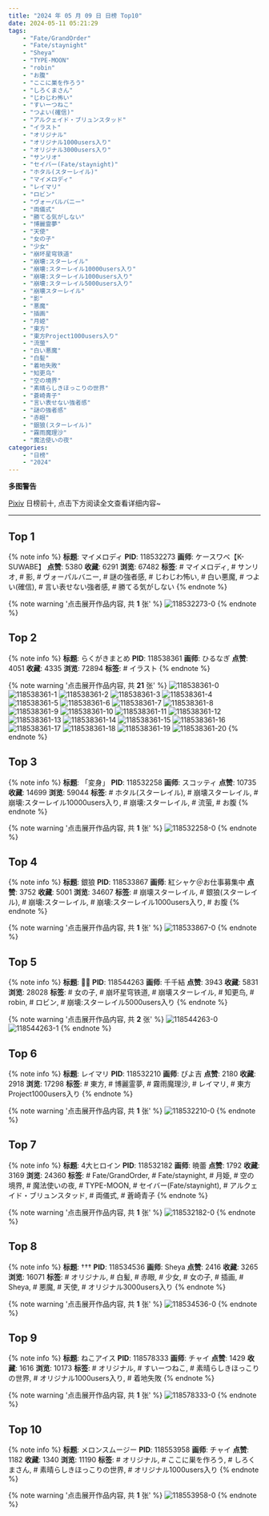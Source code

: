 ```yaml
---
title: "2024 年 05 月 09 日 日榜 Top10"
date: 2024-05-11 05:21:29
tags:
    - "Fate/GrandOrder"
    - "Fate/staynight"
    - "Sheya"
    - "TYPE-MOON"
    - "robin"
    - "お腹"
    - "ここに巣を作ろう"
    - "しろくまさん"
    - "じわじわ怖い"
    - "すいーつねこ"
    - "つよい(確信)"
    - "アルクェイド・ブリュンスタッド"
    - "イラスト"
    - "オリジナル"
    - "オリジナル1000users入り"
    - "オリジナル3000users入り"
    - "サンリオ"
    - "セイバー(Fate/staynight)"
    - "ホタル(スターレイル)"
    - "マイメロディ"
    - "レイマリ"
    - "ロビン"
    - "ヴォーパルバニー"
    - "両儀式"
    - "勝てる気がしない"
    - "博麗霊夢"
    - "天使"
    - "女の子"
    - "少女"
    - "崩坏星穹铁道"
    - "崩壊:スターレイル"
    - "崩壊:スターレイル10000users入り"
    - "崩壊:スターレイル1000users入り"
    - "崩壊:スターレイル5000users入り"
    - "崩壊スターレイル"
    - "影"
    - "悪魔"
    - "插画"
    - "月姫"
    - "東方"
    - "東方Project1000users入り"
    - "流萤"
    - "白い悪魔"
    - "白髪"
    - "着地失敗"
    - "知更鸟"
    - "空の境界"
    - "素晴らしきほっこりの世界"
    - "蒼崎青子"
    - "言い表せない強者感"
    - "謎の強者感"
    - "赤眼"
    - "銀狼(スターレイル)"
    - "霧雨魔理沙"
    - "魔法使いの夜"
categories:
    - "日榜"
    - "2024"
---
```


<i class="fa fa-triangle-exclamation"></i>**多图警告**<i class="fa fa-triangle-exclamation"></i>

[Pixiv](https://www.pixiv.net/) 日榜前十, 点击下方阅读全文查看详细内容~

<!-- more -->

---

## Top 1

{% note info %}
**标题**: マイメロディ
**PID**: 118532273 **画师**: ケースワベ【K-SUWABE】
**点赞**: 5380 **收藏**: 6291 **浏览**: 67482
**标签**: # マイメロディ, # サンリオ, # 影, # ヴォーパルバニー, # 謎の強者感, # じわじわ怖い, # 白い悪魔, # つよい(確信), # 言い表せない強者感, # 勝てる気がしない
{% endnote %}

{% note warning '点击展开作品内容, 共 **1** 张' %}
![118532273-0](https://i.pixiv.re/img-original/img/2024/05/08/00/00/23/118532273_p0.jpg)
{% endnote %}

## Top 2

{% note info %}
**标题**: らくがきまとめ
**PID**: 118538361 **画师**: ひるなぎ
**点赞**: 4051 **收藏**: 4335 **浏览**: 72894
**标签**: # イラスト
{% endnote %}

{% note warning '点击展开作品内容, 共 **21** 张' %}
![118538361-0](https://i.pixiv.re/img-original/img/2024/05/08/06/00/24/118538361_p0.jpg)
![118538361-1](https://i.pixiv.re/img-original/img/2024/05/08/06/00/24/118538361_p1.jpg)
![118538361-2](https://i.pixiv.re/img-original/img/2024/05/08/06/00/24/118538361_p2.jpg)
![118538361-3](https://i.pixiv.re/img-original/img/2024/05/08/06/00/24/118538361_p3.jpg)
![118538361-4](https://i.pixiv.re/img-original/img/2024/05/08/06/00/24/118538361_p4.jpg)
![118538361-5](https://i.pixiv.re/img-original/img/2024/05/08/06/00/24/118538361_p5.jpg)
![118538361-6](https://i.pixiv.re/img-original/img/2024/05/08/06/00/24/118538361_p6.jpg)
![118538361-7](https://i.pixiv.re/img-original/img/2024/05/08/06/00/24/118538361_p7.jpg)
![118538361-8](https://i.pixiv.re/img-original/img/2024/05/08/06/00/24/118538361_p8.jpg)
![118538361-9](https://i.pixiv.re/img-original/img/2024/05/08/06/00/24/118538361_p9.jpg)
![118538361-10](https://i.pixiv.re/img-original/img/2024/05/08/06/00/24/118538361_p10.jpg)
![118538361-11](https://i.pixiv.re/img-original/img/2024/05/08/06/00/24/118538361_p11.jpg)
![118538361-12](https://i.pixiv.re/img-original/img/2024/05/08/06/00/24/118538361_p12.jpg)
![118538361-13](https://i.pixiv.re/img-original/img/2024/05/08/06/00/24/118538361_p13.jpg)
![118538361-14](https://i.pixiv.re/img-original/img/2024/05/08/06/00/24/118538361_p14.jpg)
![118538361-15](https://i.pixiv.re/img-original/img/2024/05/08/06/00/24/118538361_p15.jpg)
![118538361-16](https://i.pixiv.re/img-original/img/2024/05/08/06/00/24/118538361_p16.jpg)
![118538361-17](https://i.pixiv.re/img-original/img/2024/05/08/06/00/24/118538361_p17.jpg)
![118538361-18](https://i.pixiv.re/img-original/img/2024/05/08/06/00/24/118538361_p18.jpg)
![118538361-19](https://i.pixiv.re/img-original/img/2024/05/08/06/00/24/118538361_p19.jpg)
![118538361-20](https://i.pixiv.re/img-original/img/2024/05/08/06/00/24/118538361_p20.jpg)
{% endnote %}

## Top 3

{% note info %}
**标题**: 「変身」
**PID**: 118532258 **画师**: スコッティ
**点赞**: 10735 **收藏**: 14699 **浏览**: 59044
**标签**: # ホタル(スターレイル), # 崩壊スターレイル, # 崩壊:スターレイル10000users入り, # 崩壊:スターレイル, # 流萤, # お腹
{% endnote %}

{% note warning '点击展开作品内容, 共 **1** 张' %}
![118532258-0](https://i.pixiv.re/img-original/img/2024/05/08/00/00/21/118532258_p0.jpg)
{% endnote %}

## Top 4

{% note info %}
**标题**: 銀狼
**PID**: 118533867 **画师**: 紅シャケ＠お仕事募集中
**点赞**: 3752 **收藏**: 5001 **浏览**: 34607
**标签**: # 崩壊スターレイル, # 銀狼(スターレイル), # 崩壊:スターレイル, # 崩壊:スターレイル1000users入り, # お腹
{% endnote %}

{% note warning '点击展开作品内容, 共 **1** 张' %}
![118533867-0](https://i.pixiv.re/img-original/img/2024/05/08/00/42/02/118533867_p0.jpg)
{% endnote %}

## Top 5

{% note info %}
**标题**: 💜✨
**PID**: 118544263 **画师**: 千千結
**点赞**: 3943 **收藏**: 5831 **浏览**: 28028
**标签**: # 女の子, # 崩坏星穹铁道, # 崩壊スターレイル, # 知更鸟, # robin, # ロビン, # 崩壊:スターレイル5000users入り
{% endnote %}

{% note warning '点击展开作品内容, 共 **2** 张' %}
![118544263-0](https://i.pixiv.re/img-original/img/2024/05/08/13/28/43/118544263_p0.jpg)
![118544263-1](https://i.pixiv.re/img-original/img/2024/05/08/13/28/43/118544263_p1.jpg)
{% endnote %}

## Top 6

{% note info %}
**标题**: レイマリ
**PID**: 118532210 **画师**: ぴよ吉
**点赞**: 2180 **收藏**: 2918 **浏览**: 17298
**标签**: # 東方, # 博麗霊夢, # 霧雨魔理沙, # レイマリ, # 東方Project1000users入り
{% endnote %}

{% note warning '点击展开作品内容, 共 **1** 张' %}
![118532210-0](https://i.pixiv.re/img-original/img/2024/05/08/00/00/11/118532210_p0.png)
{% endnote %}

## Top 7

{% note info %}
**标题**: 4大ヒロイン
**PID**: 118532182 **画师**: 暁蕾
**点赞**: 1792 **收藏**: 3169 **浏览**: 24360
**标签**: # Fate/GrandOrder, # Fate/staynight, # 月姫, # 空の境界, # 魔法使いの夜, # TYPE-MOON, # セイバー(Fate/staynight), # アルクェイド・ブリュンスタッド, # 両儀式, # 蒼崎青子
{% endnote %}

{% note warning '点击展开作品内容, 共 **1** 张' %}
![118532182-0](https://i.pixiv.re/img-original/img/2024/05/08/00/00/06/118532182_p0.png)
{% endnote %}

## Top 8

{% note info %}
**标题**: †††
**PID**: 118534536 **画师**: Sheya
**点赞**: 2416 **收藏**: 3265 **浏览**: 16071
**标签**: # オリジナル, # 白髪, # 赤眼, # 少女, # 女の子, # 插画, # Sheya, # 悪魔, # 天使, # オリジナル3000users入り
{% endnote %}

{% note warning '点击展开作品内容, 共 **1** 张' %}
![118534536-0](https://i.pixiv.re/img-original/img/2024/05/08/01/06/54/118534536_p0.jpg)
{% endnote %}

## Top 9

{% note info %}
**标题**: ねこアイス
**PID**: 118578333 **画师**: チャイ
**点赞**: 1429 **收藏**: 1616 **浏览**: 10173
**标签**: # オリジナル, # すいーつねこ, # 素晴らしきほっこりの世界, # オリジナル1000users入り, # 着地失敗
{% endnote %}

{% note warning '点击展开作品内容, 共 **1** 张' %}
![118578333-0](https://i.pixiv.re/img-original/img/2024/05/09/20/30/05/118578333_p0.png)
{% endnote %}

## Top 10

{% note info %}
**标题**: メロンスムージー
**PID**: 118553958 **画师**: チャイ
**点赞**: 1182 **收藏**: 1340 **浏览**: 11190
**标签**: # オリジナル, # ここに巣を作ろう, # しろくまさん, # 素晴らしきほっこりの世界, # オリジナル1000users入り
{% endnote %}

{% note warning '点击展开作品内容, 共 **1** 张' %}
![118553958-0](https://i.pixiv.re/img-original/img/2024/05/08/21/25/55/118553958_p0.png)
{% endnote %}
